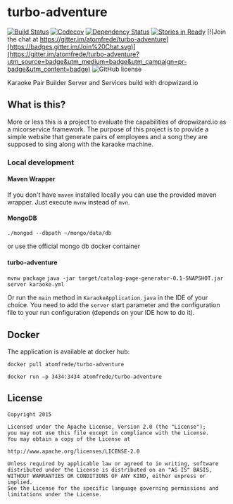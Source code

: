 # turbo-adventure

[![Build Status](https://travis-ci.org/atomfrede/turbo-adventure.svg?branch=master)](https://travis-ci.org/atomfrede/turbo-adventure)
[![Codecov](https://img.shields.io/codecov/c/github/atomfrede/turbo-adventure/master.svg)](http://codecov.io/github/atomfrede/turbo-adventure?branch=master)
[![Dependency Status](https://www.versioneye.com/user/projects/5522676e971f7847ca0004a5/badge.svg?style=flat)](https://www.versioneye.com/user/projects/5522676e971f7847ca0004a5)
[![Stories in Ready](https://badge.waffle.io/atomfrede/turbo-adventure.svg?label=ready&title=Ready)](http://waffle.io/atomfrede/turbo-adventure)
[![Join the chat at https://gitter.im/atomfrede/turbo-adventure](https://badges.gitter.im/Join%20Chat.svg)](https://gitter.im/atomfrede/turbo-adventure?utm_source=badge&utm_medium=badge&utm_campaign=pr-badge&utm_content=badge)
![GitHub license](https://img.shields.io/github/license/atomfrede/turbo-adventure.svg?style=flat)

Karaoke Pair Builder Server and Services build with dropwizard.io

## What is this?

More or less this is a project to evaluate the capabilities of dropwizard.io as a micorservice framework. The purpose of this project is to provide a simple website that generate pairs of employees and a song they are supposed to sing along with the karaoke machine.

### Local development

#### Maven Wrapper

If you don't have ``maven`` installed locally you can use the provided maven wrapper. Just execute ``mvnw`` instead of ``mvn``.

#### MongoDB

``./mongod --dbpath ~/mongo/data/db``

or use the official mongo db docker container

#### turbo-adventure

``mvnw package``
``java -jar target/catalog-page-generator-0.1-SNAPSHOT.jar server karaoke.yml``

Or run the ``main`` method in ``KaraokeApplication.java`` in the IDE of your choice. You need to add the ``server`` start parameter and the configuration file to your run configuration (depends on your IDE how to do it).

## Docker

The application is available at docker hub:

``docker pull atomfrede/turbo-adventure``

``docker run –p 3434:3434 atomfrede/turbo-adventure``

## License


    Copyright 2015

    Licensed under the Apache License, Version 2.0 (the "License");
    you may not use this file except in compliance with the License.
    You may obtain a copy of the License at

    http://www.apache.org/licenses/LICENSE-2.0

    Unless required by applicable law or agreed to in writing, software
    distributed under the License is distributed on an "AS IS" BASIS,
    WITHOUT WARRANTIES OR CONDITIONS OF ANY KIND, either express or implied.
    See the License for the specific language governing permissions and
    limitations under the License.

